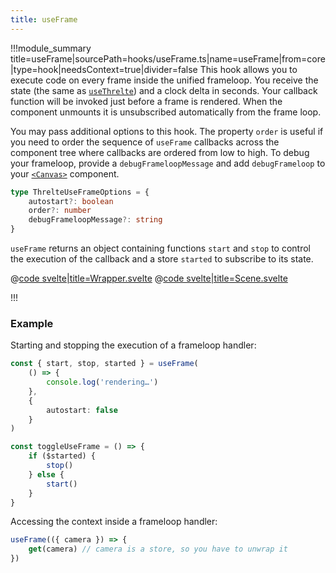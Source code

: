 ```yaml
---
title: useFrame
---
```


<script lang="ts">
import Wrapper from '$examples/use-frame/Wrapper.svelte'
</script>

!!!module_summary title=useFrame|sourcePath=hooks/useFrame.ts|name=useFrame|from=core|type=hook|needsContext=true|divider=false
This hook allows you to execute code on every frame inside the unified frameloop.
You receive the state (the same as [`useThrelte`](/core/use-threlte)) and a clock delta in seconds.
Your callback function will be invoked just before a frame is rendered. When the component unmounts it is unsubscribed automatically from the frame loop.

You may pass additional options to this hook. The property `order` is useful if you need to order the sequence of `useFrame` callbacks across the component tree where callbacks are ordered from low to high. To debug your frameloop, provide a `debugFrameloopMessage` and add `debugFrameloop` to your [`<Canvas>`](/core/canvas) component.

```ts
type ThrelteUseFrameOptions = {
	autostart?: boolean
	order?: number
	debugFrameloopMessage?: string
}
```

`useFrame` returns an object containing functions `start` and `stop` to control the execution of the callback and a store `started` to subscribe to its state.

<ExampleWrapper playgroundHref="/use-frame">
<Wrapper />

<div slot="code">

@[code svelte|title=Wrapper.svelte](../../examples/use-frame/Wrapper.svelte)
@[code svelte|title=Scene.svelte](../../examples/use-frame/Scene.svelte)

</div>
</ExampleWrapper>

!!!

### Example <!-- omit in toc -->

Starting and stopping the execution of a frameloop handler:

```ts
const { start, stop, started } = useFrame(
	() => {
		console.log('rendering…')
	},
	{
		autostart: false
	}
)

const toggleUseFrame = () => {
	if ($started) {
		stop()
	} else {
		start()
	}
}
```

Accessing the context inside a frameloop handler:

```ts
useFrame(({ camera }) => {
	get(camera) // camera is a store, so you have to unwrap it
})
```
